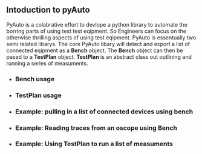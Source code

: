 ## Intoduction to pyAuto

PyAuto is a colabrative effort to devlope a python library to automate the borring parts of using test test eqipment. So Engineers can focus on the otherwise thrilling aspects of using test eqipment.  PyAuto is essentually two semi related libarys.  The core PyAuto libary will detect and export a list of connected eqipment as a **Bench** object.  The **Bench** object can then be pased to a **TestPlan** object.  **TestPlan** is an abstract class out outlining and running a series of measuments. 

- ### Bench usage 

- ### TestPlan usage

- ### Example: pulling in a list of connected devices using bench 

- ### Example: Reading traces from an oscope using Bench

- ### Example: Using TestPlan to run a list of measuments

